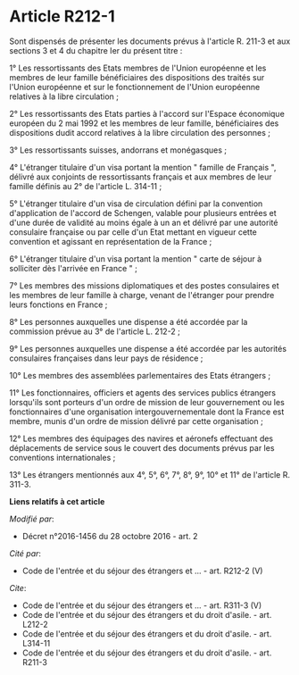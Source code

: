 # Article R212-1

Sont dispensés de présenter les documents prévus à l'article R. 211-3 et aux sections 3 et 4 du chapitre Ier du présent
titre : 

1° Les ressortissants des Etats membres de l'Union européenne et les membres de leur famille bénéficiaires des dispositions
des traités sur l'Union européenne et sur le fonctionnement de l'Union européenne relatives à la libre circulation ; 

2° Les ressortissants des Etats parties à l'accord sur l'Espace économique européen du 2 mai 1992 et les membres de leur
famille, bénéficiaires des dispositions dudit accord relatives à la libre circulation des personnes ; 

3° Les ressortissants suisses, andorrans et monégasques ; 

4° L'étranger titulaire d'un visa portant la mention " famille de Français ", délivré aux conjoints de ressortissants
français et aux membres de leur famille définis au 2° de l'article L. 314-11 ; 

5° L'étranger titulaire d'un visa de circulation défini par la convention d'application de l'accord de Schengen, valable pour
plusieurs entrées et d'une durée de validité au moins égale à un an et délivré par une autorité consulaire française ou par
celle d'un Etat mettant en vigueur cette convention et agissant en représentation de la France ; 

6° L'étranger titulaire d'un visa portant la mention " carte de séjour à solliciter dès l'arrivée en France " ; 

7° Les membres des missions diplomatiques et des postes consulaires et les membres de leur famille à charge, venant de
l'étranger pour prendre leurs fonctions en France ; 

8° Les personnes auxquelles une dispense a été accordée par la commission prévue au 3° de l'article L. 212-2 ; 

9° Les personnes auxquelles une dispense a été accordée par les autorités consulaires françaises dans leur pays de
résidence ; 

10° Les membres des assemblées parlementaires des Etats étrangers ; 

11° Les fonctionnaires, officiers et agents des services publics étrangers lorsqu'ils sont porteurs d'un ordre de mission de
leur gouvernement ou les fonctionnaires d'une organisation intergouvernementale dont la France est membre, munis d'un ordre
de mission délivré par cette organisation ; 

12° Les membres des équipages des navires et aéronefs effectuant des déplacements de service sous le couvert des documents
prévus par les conventions internationales ; 

13° Les étrangers mentionnés aux 4°, 5°, 6°, 7°, 8°, 9°, 10° et 11° de l'article R. 311-3.

**Liens relatifs à cet article**

_Modifié par_:

  - Décret n°2016-1456 du 28 octobre 2016 - art. 2

_Cité par_:

  - Code de l'entrée et du séjour des étrangers et ... - art. R212-2 (V)

_Cite_:

  - Code de l'entrée et du séjour des étrangers et ... - art. R311-3 (V)
  - Code de l'entrée et du séjour des étrangers et du droit d'asile. - art. L212-2
  - Code de l'entrée et du séjour des étrangers et du droit d'asile. - art. L314-11
  - Code de l'entrée et du séjour des étrangers et du droit d'asile. - art. R211-3

